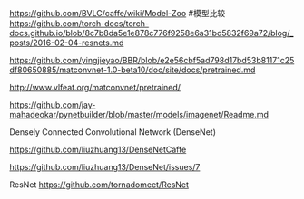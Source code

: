 
https://github.com/BVLC/caffe/wiki/Model-Zoo
#模型比较
https://github.com/torch-docs/torch-docs.github.io/blob/8c7b8da5e1e878c776f9258e6a31bd5832f69a72/blog/_posts/2016-02-04-resnets.md

https://github.com/yingjieyao/BBR/blob/e2e56cbf5ad798d17bd53b81171c25df80650885/matconvnet-1.0-beta10/doc/site/docs/pretrained.md

http://www.vlfeat.org/matconvnet/pretrained/

https://github.com/jay-mahadeokar/pynetbuilder/blob/master/models/imagenet/Readme.md

Densely Connected Convolutional Network (DenseNet)

https://github.com/liuzhuang13/DenseNetCaffe

https://github.com/liuzhuang13/DenseNet/issues/7

ResNet
https://github.com/tornadomeet/ResNet
